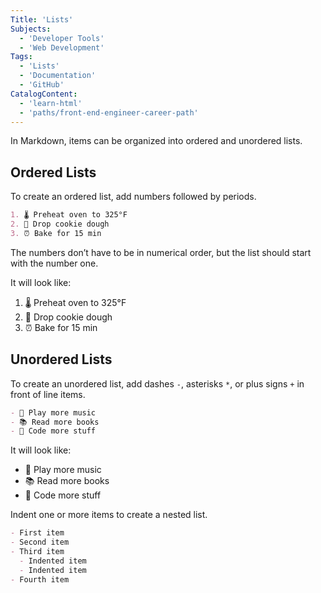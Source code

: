 ```yaml
---
Title: 'Lists'
Subjects:
  - 'Developer Tools'
  - 'Web Development'
Tags:
  - 'Lists'
  - 'Documentation'
  - 'GitHub'
CatalogContent:
  - 'learn-html'
  - 'paths/front-end-engineer-career-path'
---
```


In Markdown, items can be organized into ordered and unordered lists.

## Ordered Lists

To create an ordered list, add numbers followed by periods.

```markdown
1. 🌡 Preheat oven to 325°F
2. 🍪 Drop cookie dough
3. ⏰ Bake for 15 min
```

The numbers don’t have to be in numerical order, but the list should start with the number one.

It will look like:

1. 🌡 Preheat oven to 325°F
2. 🍪 Drop cookie dough
3. ⏰ Bake for 15 min

## Unordered Lists

To create an unordered list, add dashes `-`, asterisks `*`, or plus signs `+` in front of line items.

```markdown
- 🎸 Play more music
- 📚 Read more books
- 👩 Code more stuff
```

It will look like:

- 🎸 Play more music
- 📚 Read more books
- 👩 Code more stuff

Indent one or more items to create a nested list.

```markdown
- First item
- Second item
- Third item
  - Indented item
  - Indented item
- Fourth item
```
